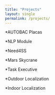```yaml
---
title: "Projects"
layout: single
permalink: /projects/
---
```


*AUTOBAC Placas

*NLP Module

*Need4SS

*Mars Skycrane

*Task Executive

*Outdoor Localization

*Indoor Localization
